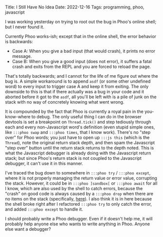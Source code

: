 Title: I Still Have No Idea
Date: 2022-12-16
Tags: programming, phoo, javascript

I was working yesterday on trying to root out the bug in Phoo's online shell; but I never found it.

Currently Phoo works-ish; except that in the online shell, the error behavior is backwards:

* Case A: When you give a bad input (that would crash), it prints no error message.
* Case B: When you give a good input (does not error), it suffers a fatal crash and exits from the REPL and you are forced to reload the page.

That's totally backwards; and I cannot for the life of me figure out where the bug is. A simple workaround is to append `asdf` (or some other undefined word) to every input to trigger case A and keep it from exiting. The only downside to this is that if there actually was a bug in your code and it aborted before it got to the `asdf`, all you'll be left with is a pile of junk on the stack with no way of concretely knowing what went wrong.

It is compounded by the fact that Phoo is currently a royal pain in the you-know-where to debug. The only useful thing I can do in the browser devtools is set a breakpoint on `Thread.tick()` and step tediously through each and every non-Javascript word's definition (even stupid simple ones, like `:::phoo swap` and `:::phoo times`, that I know work). There's no "step over" for Phoo words; you just have to open up `:::js this` (which is the `Thread`), note the original return stack depth, and then spam the Javascript "step over" button until the return stack returns to the depth noted. This is what the Javascript debugger is already doing with the Javascript return stack; but since Phoo's return stack is not coupled to the Javascript debugger, it can't use it in this manner.

I've traced the bug down to somewhere in `:::phoo try` / `:::phoo except`, where it is not properly managing the return value or error value, corrupting the stack. However, it could be in `:::phoo ]sandbox[` or `:::phoo await` for all I know, which are also used by the shell to catch errors, because the "crash" on good code is always caused by a `:::phoo drop` when there are no items on the stack (specifically, [here](https://github.com/phoo-lang/phoo-lang.github.io/blob/dcb368e34524a9742f125960ecd2193f2b7a2cc7/app/shell.ph#L120)). I also think it is in here because the shell broke right after I refactored `:::phoo try` to only catch the error, and added `:::phoo except` to handle it.

I should probably write a Phoo debugger. Even if it doesn't help me, it will probably help anyone else who wants to write anything in Phoo. Anyone else want a debugger?
